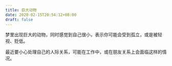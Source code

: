 ```yaml
---
title: 巨大动物
date: 2020-02-15T20:54:12+08:00
draft: false
---
```


梦里出现巨大的动物，同时感觉到自己很小，表示你可能会受到孤立，或是被轻视、贬低。

最近要小心处理自己的人际关系，可能在工作中，或在朋友关系上会面临这样的情况。

